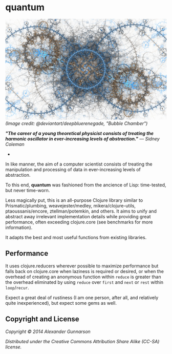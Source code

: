 quantum
==========
![](resources/images/quantum.jpg)
*(Image credit: @deviantart/deepbluerenegade, "Bubble Chamber")*

***"The career of a young theoretical physicist consists of treating the harmonic oscillator in ever-increasing levels of abstraction."*** *— Sidney Coleman*

-

In like manner, the aim of a computer scientist consists of treating the manipulation and processing of data in ever-increasing levels of abstraction.

To this end, **quantum** was fashioned from the ancience of Lisp: time-tested, but never time-worn.

Less magically put, this is an all-purpose Clojure library similar to Prismatic/plumbing, weavejester/medley, mikera/clojure-utils, ptaoussanis/encore, ztellman/potemkin, and others. It aims to unify and abstract away irrelevant implementation details while providing great performance, often exceeding clojure.core (see benchmarks for more information).

It adapts the best and most useful functions from existing libraries.

Performance
-

It uses clojure.reducers wherever possible to maximize performance but falls back on clojure.core when laziness is required or desired, or when the overhead of creating an anonymous function within `reduce` is greater than the overhead eliminated by using `reduce` over `first` and `next` or `rest` within `loop`/`recur`.

Expect a great deal of rustiness (I am one person, after all, and relatively quite inexperienced), but expect some gems as well.

Copyright and License
-
*Copyright © 2014 Alexander Gunnarson*

*Distributed under the Creative Commons Attribution Share Alike (CC-SA) license.*
